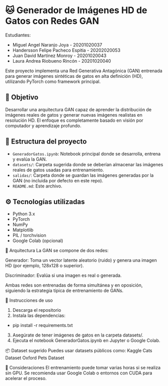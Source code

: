 # 🐱 Generador de Imágenes HD de Gatos con Redes GAN
Estudiantes:

- Miguel Angel Naranjo Joya - 20201020037
- Handersson Felipe Pacheco Espitia - 20202020053
- Juan David Martínez Monroy - 20201020043
- Laura Andrea Riobueno Rincón - 20201020040

Este proyecto implementa una Red Generativa Antagónica (GAN) entrenada para generar imágenes sintéticas de gatos en alta definición (HD), utilizando PyTorch como framework principal.

## 🎯 Objetivo

Desarrollar una arquitectura GAN capaz de aprender la distribución de imágenes reales de gatos y generar nuevas imágenes realistas en resolución HD. El enfoque es completamente basado en visión por computador y aprendizaje profundo.

## 📁 Estructura del proyecto

- `GeneradorGatos.ipynb`: Notebook principal donde se desarrolla, entrena y evalúa la GAN.
- `datasets/`: Carpeta sugerida donde se deberían almacenar las imágenes reales de gatos usadas para entrenamiento.
- `salidas/`: Carpeta donde se guardan las imágenes generadas por la GAN (no incluida por defecto en este repo).
- `README.md`: Este archivo.

## ⚙️ Tecnologías utilizadas

- Python 3.x
- PyTorch
- NumPy
- Matplotlib
- PIL / torchvision
- Google Colab (opcional)

🧠 Arquitectura
La GAN se compone de dos redes:

Generador: Toma un vector latente aleatorio (ruido) y genera una imagen HD (por ejemplo, 128x128 o superior).

Discriminador: Evalúa si una imagen es real o generada.

Ambas redes son entrenadas de forma simultánea y en oposición, siguiendo la estrategia típica de entrenamiento de GANs.

🏁 Instrucciones de uso
1. Descarga el repositorio
2. Instala las dependencias:
- pip install -r requirements.txt
3. Asegúrate de tener imágenes de gatos en la carpeta datasets/.
4. Ejecuta el notebook GeneradorGatos.ipynb en Jupyter o Google Colab.

📦 Dataset sugerido
Puedes usar datasets públicos como:
Kaggle Cats Dataset
Oxford Pets Dataset

📌 Consideraciones
El entrenamiento puede tomar varias horas si se realiza sin GPU.
Se recomienda usar Google Colab o entornos con CUDA para acelerar el proceso.
